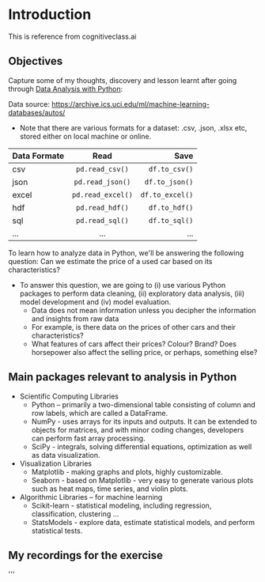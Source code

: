 # Introduction  

This is reference from cognitiveclass.ai 

## Objectives

Capture some of my thoughts, discovery and lesson learnt after going through [Data Analysis with Python](https://courses.cognitiveclass.ai/courses/course-v1:CognitiveClass+DA0101EN+2017/course/):

Data source: https://archive.ics.uci.edu/ml/machine-learning-databases/autos/ 

*   Note that there are various formats for a dataset: .csv, .json, .xlsx  etc, stored either on local machine or online. 

| Data Formate |        Read       |            Save |
| ------------ | :---------------: | --------------: |
| csv          |  `pd.read_csv()`  |   `df.to_csv()` |
| json         |  `pd.read_json()` |  `df.to_json()` |
| excel        | `pd.read_excel()` | `df.to_excel()` |
| hdf          |  `pd.read_hdf()`  |   `df.to_hdf()` |
| sql          |  `pd.read_sql()`  |   `df.to_sql()` |
| ...          |        ...        |             ... |


To learn how to analyze data in Python, we'll be answering the following question: Can we estimate the price of a used car based on its characteristics?
*   To answer this question, we are going to (i) use various Python packages to perform data cleaning, (ii) exploratory data analysis, (iii) model development and (iv) model evaluation.
    *   Data does not mean information unless you decipher the information and insights from raw data
    *   For example, is there data on the prices of other cars and their characteristics?
    *   What features of cars affect their prices? Colour? Brand? Does horsepower also affect the selling price, or perhaps, something else?

## Main packages relevant to analysis in Python

*   Scientific Computing Libraries
    *	Python – primarily a two-dimensional table consisting of column and row labels, which are called a DataFrame.
    *	NumPy - uses arrays for its inputs and outputs. It can be extended to objects for matrices, and with minor coding changes, developers can perform fast array processing.
    *	SciPy  - integrals, solving differential equations, optimization as well as data visualization.
*	Visualization Libraries
    *	Matplotlib - making graphs and plots, highly customizable.
    *	Seaborn - based on Matplotlib - very easy to generate various plots such as heat maps, time series, and violin plots.
*	Algorithmic Libraries – for machine learning
    *	Scikit-learn - statistical modeling, including regression, classification, clustering …
    *	StatsModels - explore data, estimate statistical models, and perform statistical tests.

## My recordings for the exercise 
'''

